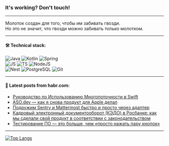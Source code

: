 ### It's working? Don't touch!

---
Молоток создан для того, чтобы им забивать гвозди. <br>
Но это не значит, что гвозди можно забивать только молотком.

---

#### 🛠️ Technical stack:

![Java](https://img.shields.io/badge/Java-informational?logo=Oracle&style=flat&logoColor=white&color=FF4500)
![Kotlin](https://img.shields.io/badge/Kotlin-informational?logo=Kotlin&style=flat&logoColor=white&color=774D97)
![Spring](https://img.shields.io/badge/SpringBoot-informational?logo=SpringBoot&style=flat&logoColor=white&color=6DB33F) <br>
![JS](https://img.shields.io/badge/JS-informational?logo=javaScript&style=flat&logoColor=black&color=F7Df1E)
![TS](https://img.shields.io/badge/TypeScript-informational?logo=typeScript&style=flat&logoColor=black&color=0667A8)
![NodeJS](https://img.shields.io/badge/NodeJS-informational?logo=node.js&style=flat&logoColor=white&color=70A760) <br>
![Nest](https://img.shields.io/badge/NestJS-informational?logo=NestJS&style=flat&logoColor=white&color=E0234E)
![PostgreSQL](https://img.shields.io/badge/PostgreSQL-informational?logo=PostgreSQL&style=flat&logoColor=white&color=DAA520)
![Git](https://img.shields.io/badge/Git-informational?logo=git&style=flat&logoColor=white&color=778899)

___

#### 💬 Latest posts from habr.com:

<!-- BLOG-POST-LIST:START -->
- [Руководство по Использованию Многопоточности в Swift](https://habr.com/ru/articles/761980/?utm_source=habrahabr&utm_medium=rss&utm_campaign=761980)
- [ASO.dev — как я снова продукт для Apple делал](https://habr.com/ru/companies/asodev/articles/761938/?utm_source=habrahabr&utm_medium=rss&utm_campaign=761938)
- [Подружим Sentry и Mattermost быстро и просто через адаптер](https://habr.com/ru/articles/761962/?utm_source=habrahabr&utm_medium=rss&utm_campaign=761962)
- [Кадровый электронный документооборот &lpar;КЭДО&rpar; в Росбанке: как мы сделали свой продукт в соответствии с законодательством](https://habr.com/ru/companies/rosbank/articles/761954/?utm_source=habrahabr&utm_medium=rss&utm_campaign=761954)
- [Тестирование ПО — это больше, чем «просто нажать пару кнопок»](https://habr.com/ru/articles/761942/?utm_source=habrahabr&utm_medium=rss&utm_campaign=761942)
<!-- BLOG-POST-LIST:END -->

---
[![Top Langs](https://github-readme-stats-git-master-advtsetting-gmailcom.vercel.app/api/top-langs/?username=zloylis&langs_count=10&hide_title=false&title_color=e6edf3&size_weight=0.5&count_weight=0.5&layout=compact&hide_border=true&theme=dracula)](https://github.com/zloylis)

<!-- ![GitHub stats](https://github-readme-stats-git-master-advtsetting-gmailcom.vercel.app/api?username=zloylis&show_icons=true&hide_border=true&theme=dracula&hide_title=true&include_all_commits=true&count_private=true&hide=contribs&hide_rank=true) -->

